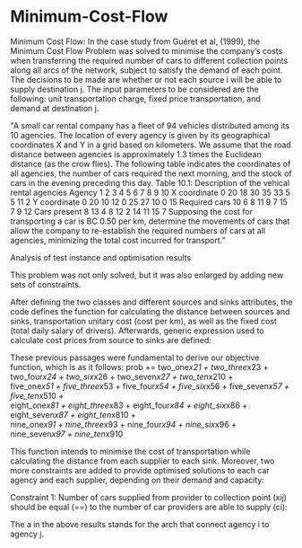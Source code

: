 # Minimum-Cost-Flow
Minimum Cost Flow: In the case study from Guéret et al, (1999), the Minimum Cost Flow Problem was solved to minimise the company’s costs when transferring the required number of cars to different collection points along all arcs of the network, subject to satisfy the demand of each point. The decisions to be made are whether or not each source i will be able to supply destination j. The input parameters to be considered are the following: unit transportation charge, fixed price transportation, and demand at destination j.


"A small car rental company has a fleet of 94 vehicles distributed among its 10 agencies. The location of
every agency is given by its geographical coordinates X and Y in a grid based on kilometers. We assume
that the road distance between agencies is approximately 1.3 times the Euclidean distance (as the crow
flies). The following table indicates the coordinates of all agencies, the number of cars required the next
morning, and the stock of cars in the evening preceding this day.
Table 10.1: Description of the vehical rental agencies
Agency         1    2     3    4    5    6    7    8    9    10
X coordinate   0    20   18   30   35   33    5    5   11     2
Y coordinate   0    20   10   12    0   25   27   10    0    15
Required cars  10    6    8   11    9    7   15    7    9    12
Cars present   8    13    4    8   12    2   14   11   15     7
Supposing the cost for transporting a car is BC 0.50 per km, determine the movements of cars that allow the
company to re-establish the required numbers of cars at all agencies, minimizing the total cost incurred
for transport."



Analysis of test instance and optimisation results 

This problem was not only solved, but it was also enlarged by adding new sets of constraints.

After defining the two classes and different sources and sinks attributes, the code defines the function for calculating the distance between sources and sinks, transportation unitary cost (cost per km), as well as the fixed cost (total daily salary of drivers). Afterwards,  generic expression used to calculate cost prices from source to sinks are defined:

These previous passages were fundamental to derive our objective function, which is as it follows:
prob += two_one*x21 + two_three*x23 + two_four*x24 + two_six*x26 + two_seven*x27 + two_ten*x210 + \
five_one*x51 + five_three*x53 + five_four*x54 + five_six*x56 + five_seven*x57 + five_ten*x510 + \
eight_one*x81 + eight_three*x83 + eight_four*x84 + eight_six*x86 + eight_seven*x87 + eight_ten*x810 + \
nine_one*x91 + nine_three*x93 + nine_four*x94 + nine_six*x96 + nine_seven*x97 + nine_ten*x910

This function intends to minimise the cost of transportation while calculating the distance from each supplier to each sink. Moreover, two more constraints are added to provide optimised solutions to each car agency and each supplier, depending on their demand and capacity:

Constraint 1: Number of cars supplied from provider to collection point (xij) should be equal (==) to the number of car providers are able to supply (ci):


The a in the above results stands for the arch that connect agency i to agency j.

